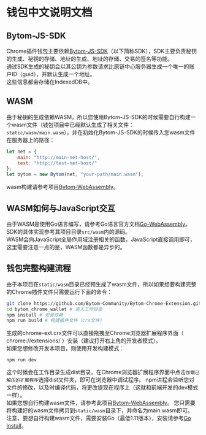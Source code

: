 # 钱包中文说明文档

## Bytom-JS-SDK
Chrome插件钱包主要依赖[Bytom-JS-SDK](https://github.com/Bytom-Community/Bytom-JS-SDK)（以下简称SDK），SDK主要负责秘钥的生成、秘钥的存储、地址的生成、地址的存储、交易的签名等功能。<br>
通过SDK生成的秘钥会以其公钥为参数请求比原链中心服务器生成一个唯一的账户ID（guid），并默认生成一个地址。<br>
这些信息都会存储在IndexedDB中。<br>

## WASM
由于秘钥的生成依赖WASM，所以您使用Bytom-JS-SDK的时候需要自行构建一个wasm文件（钱包项目中已经默认生成了相关文件：`static/wasm/main.wasm`），并在初始化Bytom-JS-SDK的时候传入您wasm文件在服务器上的路径：
```js
let net = {
    main: "http://main-net-host/",
    test: "http://test-net-host/"
};
let bytom = new Bytom(net, "your-path/main.wasm");
```
wasm构建请参考项目[Bytom-WebAssembly](https://github.com/Bytom-Community/Bytom-WebAssembly)。

## WASM如何与JavaScript交互
由于WASM是使用Go语言编写，请参考Go语言官方文档[Go-WebAssembly](https://github.com/golang/go/wiki/WebAssembly)。<br>
SDK的具体实现参考其项目目录`src/wasm`内的源码。<br>
WASM会向JavaScript全局作用域注册相关的函数，JavaScript直接调用即可，这里需要注意一点的是，WASM函数都是异步的。

## 钱包完整构建流程
由于本项目在`static/wasm`目录已经预生成了wasm文件，所以如果想要构建完整的Chrome插件文件只需要运行下面的命令：
```sh
git clone https://github.com/Bytom-Community/Bytom-Chrome-Extension.git bytom_chrome_wallet # clone项目
cd bytom_chrome_wallet # 进入工作目录
npm install # 安装依赖
npm run build # 构建插件文件（crx文件）
```
生成的chrome-ext.crx文件可以直接拖拽至Chrome浏览器扩展程序界面（ chrome://extensions/ ）安装（建议打开右上角的开发者模式）。<br>
如果您想修改开发本项目，则使用开发构建模式：
```
npm run dev
```
这个时候会在工作目录生成dist目录，在Chrome浏览器扩展程序界面中点击`加载已解压的扩展程序`选择dist文件夹，即可在浏览器中调试程序。
npm进程会监听您对文件的修改，以及时编译代码，将更改提现在程序上（这就和前端开发的dev模式一样）。<br>
如果您想自行构建wasm文件，请参考此项目[Bytom-WebAssembly](https://github.com/Bytom-Community/Bytom-WebAssembly)。
您只需要将构建好的wasm文件拷贝到`static/wasm`目录下，并命名为main.wasm即可。<br>
注意，要想自行构建wasm文件，需要安装Go（最低1.11版本），安装请参考[Go Install](https://golang.org/doc/install)。
